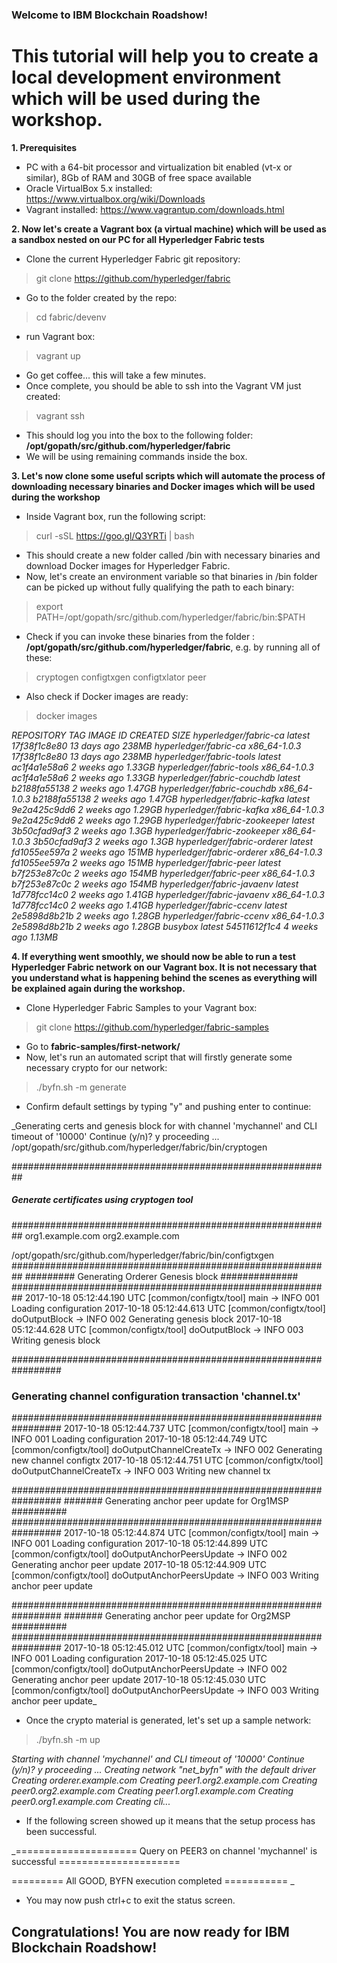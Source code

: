 ### Welcome to IBM Blockchain Roadshow! 

# This tutorial will help you to create a local development environment which will be used during the workshop.

**1. Prerequisites**

- PC with a 64-bit processor and virtualization bit enabled (vt-x or similar), 8Gb of RAM and 30GB of free space available
- Oracle VirtualBox 5.x installed: https://www.virtualbox.org/wiki/Downloads
- Vagrant installed: https://www.vagrantup.com/downloads.html

**2. Now let's create a Vagrant box (a virtual machine) which will be used as a sandbox nested on our PC for all Hyperledger Fabric tests**

- Clone the current Hyperledger Fabric git repository: 

> git clone https://github.com/hyperledger/fabric

- Go to the folder created by the repo: 

> cd fabric/devenv

- run Vagrant box: 

> vagrant up

- Go get coffee... this will take a few minutes. 
- Once complete, you should be able to ssh into the Vagrant VM just created: 

> vagrant ssh

- This should log you into the box to the following folder: **/opt/gopath/src/github.com/hyperledger/fabric**
- We will be using remaining commands inside the box.

**3. Let's now clone some useful scripts which will automate the process of downloading necessary binaries and Docker images which will be used during the workshop**

- Inside Vagrant box, run the following script: 

> curl -sSL https://goo.gl/Q3YRTi | bash

- This should create a new folder called /bin with necessary binaries and download Docker images for Hyperledger Fabric.
- Now, let's create an environment variable so that binaries in /bin folder can be picked up without fully qualifying the path to each binary: 

> export PATH=/opt/gopath/src/github.com/hyperledger/fabric/bin:$PATH

- Check if you can invoke these binaries from the folder : **/opt/gopath/src/github.com/hyperledger/fabric**, e.g. by running all of these:

> cryptogen
> configtxgen
> configtxlator
> peer

- Also check if Docker images are ready:

> docker images

_REPOSITORY                     TAG                 IMAGE ID            CREATED             SIZE
hyperledger/fabric-ca          latest              17f38f1c8e80        13 days ago         238MB
hyperledger/fabric-ca          x86_64-1.0.3        17f38f1c8e80        13 days ago         238MB
hyperledger/fabric-tools       latest              ac1f4a1e58a6        2 weeks ago         1.33GB
hyperledger/fabric-tools       x86_64-1.0.3        ac1f4a1e58a6        2 weeks ago         1.33GB
hyperledger/fabric-couchdb     latest              b2188fa55138        2 weeks ago         1.47GB
hyperledger/fabric-couchdb     x86_64-1.0.3        b2188fa55138        2 weeks ago         1.47GB
hyperledger/fabric-kafka       latest              9e2a425c9dd6        2 weeks ago         1.29GB
hyperledger/fabric-kafka       x86_64-1.0.3        9e2a425c9dd6        2 weeks ago         1.29GB
hyperledger/fabric-zookeeper   latest              3b50cfad9af3        2 weeks ago         1.3GB
hyperledger/fabric-zookeeper   x86_64-1.0.3        3b50cfad9af3        2 weeks ago         1.3GB
hyperledger/fabric-orderer     latest              fd1055ee597a        2 weeks ago         151MB
hyperledger/fabric-orderer     x86_64-1.0.3        fd1055ee597a        2 weeks ago         151MB
hyperledger/fabric-peer        latest              b7f253e87c0c        2 weeks ago         154MB
hyperledger/fabric-peer        x86_64-1.0.3        b7f253e87c0c        2 weeks ago         154MB
hyperledger/fabric-javaenv     latest              1d778fcc14c0        2 weeks ago         1.41GB
hyperledger/fabric-javaenv     x86_64-1.0.3        1d778fcc14c0        2 weeks ago         1.41GB
hyperledger/fabric-ccenv       latest              2e5898d8b21b        2 weeks ago         1.28GB
hyperledger/fabric-ccenv       x86_64-1.0.3        2e5898d8b21b        2 weeks ago         1.28GB
busybox                        latest              54511612f1c4        4 weeks ago         1.13MB_

**4. If everything went smoothly, we should now be able to run a test Hyperledger Fabric network on our Vagrant box. It is not necessary that you understand what is happening behind the scenes as everything will be explained again during the workshop.**

- Clone Hyperledger Fabric Samples to your Vagrant box: 

> git clone https://github.com/hyperledger/fabric-samples

- Go to **fabric-samples/first-network/**
- Now, let's run an automated script that will firstly generate some necessary crypto for our network: 

> ./byfn.sh -m generate

- Confirm default settings by typing "y" and pushing enter to continue:

_Generating certs and genesis block for with channel 'mychannel' and CLI timeout of '10000'
Continue (y/n)? y
proceeding ...
/opt/gopath/src/github.com/hyperledger/fabric/bin/cryptogen

##########################################################
##### Generate certificates using cryptogen tool #########
##########################################################
org1.example.com
org2.example.com

/opt/gopath/src/github.com/hyperledger/fabric/bin/configtxgen
##########################################################
#########  Generating Orderer Genesis block ##############
##########################################################
2017-10-18 05:12:44.190 UTC [common/configtx/tool] main -> INFO 001 Loading configuration
2017-10-18 05:12:44.613 UTC [common/configtx/tool] doOutputBlock -> INFO 002 Generating genesis block
2017-10-18 05:12:44.628 UTC [common/configtx/tool] doOutputBlock -> INFO 003 Writing genesis block

#################################################################
### Generating channel configuration transaction 'channel.tx' ###
#################################################################
2017-10-18 05:12:44.737 UTC [common/configtx/tool] main -> INFO 001 Loading configuration
2017-10-18 05:12:44.749 UTC [common/configtx/tool] doOutputChannelCreateTx -> INFO 002 Generating new channel configtx
2017-10-18 05:12:44.751 UTC [common/configtx/tool] doOutputChannelCreateTx -> INFO 003 Writing new channel tx

#################################################################
#######    Generating anchor peer update for Org1MSP   ##########
#################################################################
2017-10-18 05:12:44.874 UTC [common/configtx/tool] main -> INFO 001 Loading configuration
2017-10-18 05:12:44.899 UTC [common/configtx/tool] doOutputAnchorPeersUpdate -> INFO 002 Generating anchor peer update
2017-10-18 05:12:44.909 UTC [common/configtx/tool] doOutputAnchorPeersUpdate -> INFO 003 Writing anchor peer update

#################################################################
#######    Generating anchor peer update for Org2MSP   ##########
#################################################################
2017-10-18 05:12:45.012 UTC [common/configtx/tool] main -> INFO 001 Loading configuration
2017-10-18 05:12:45.025 UTC [common/configtx/tool] doOutputAnchorPeersUpdate -> INFO 002 Generating anchor peer update
2017-10-18 05:12:45.030 UTC [common/configtx/tool] doOutputAnchorPeersUpdate -> INFO 003 Writing anchor peer update_

- Once the crypto material is generated, let's set up a sample network: 

> ./byfn.sh -m up

_Starting with channel 'mychannel' and CLI timeout of '10000'
Continue (y/n)? y
proceeding ...
Creating network "net_byfn" with the default driver
Creating orderer.example.com
Creating peer1.org2.example.com
Creating peer0.org2.example.com
Creating peer1.org1.example.com
Creating peer0.org1.example.com
Creating cli..._

- If the following screen showed up it means that the setup process has been successful.

_===================== Query on PEER3 on channel 'mychannel' is successful ===================== 

========= All GOOD, BYFN execution completed =========== _

- You may now push ctrl+c to exit the status screen.


## Congratulations! You are now ready for IBM Blockchain Roadshow!




